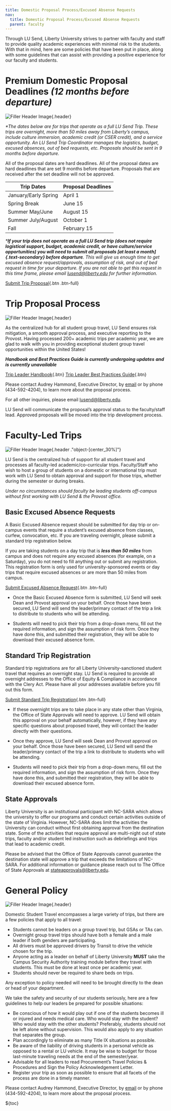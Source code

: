 ```yaml
---
title: Domestic Proposal Process/Excused Absense Requests
nav:
  title: Domestic Proposal Process/Excused Absense Requests
  parent: faculty
---
```


Through LU Send, Liberty University strives to partner with faculty and staff to provide quality academic experiences with minimal risk to the students. With that in mind, here are some policies that have been put in place, along with some guidelines that can assist with providing a positive experience for our faculty and students.

# Premium Domestic Proposal Deadlines _(12 months before departure)_

![Filler Header Image](https://liberty-sa.terradotta.com/_customtags/ct_Image.cfm?Image_ID=35651){.header}

_\*The dates below are for trips that operate as a full LU Send Trip. These trips are overnight, more than 50 miles away from Liberty’s campus, include culture immersion, academic credit (or CSER credit), and a service opportunity. An LU Send Trip Coordinator manages the logistics, budget, excused absences, out of bed requests, etc. Proposals should be sent in 9 months before departure._

All of the proposal dates are hard deadlines. All of the proposal dates are hard deadlines that are set 9 months before departure. Proposals that are received after the set deadline will not be approved. 


| Trip Dates                  | Proposal Deadlines |
| --------------------------- | ------------------ |
| January/Early Spring        | April 1            |
| Spring Break                | June 15            |
| Summer May/June             | August 15          |
| Summer July/August          | October 1          |
| Fall                        | February 15        |


_\***If your trip does not operate as a full LU Send trip (does not require logistical support, budget, academic credit, or have culture/service opportunities) you will need to submit all proposals [at least a month]{.text-secondary} before departure**. This will give us enough time to get excused absence request/approvals, assumption of risk, and out of bed request in time for your departure. If you are not able to get this request in this time frame, please email [lusend@liberty.edu](mailto:lusend@liberty.edu) for further information._

[Submit Trip Proposal](https://airtable.com/appBpH0Ga7DH60gSt/pag2MO4S3kTGp4czR/form){.btn .btn-full}

# Trip Proposal Process

![Filler Header Image](https://liberty-sa.terradotta.com/_customtags/ct_Image.cfm?Image_ID=35653){.header}

As the centralized hub for all student group travel, LU Send ensures risk mitigation, a smooth approval process, and executive reporting to the Provost. Having processed 200+ academic trips per academic year, we are glad to walk with you in providing exceptional student group travel opportunities within the United States!


<div class="text-center">

**_Handbook and Best Practices Guide is currently undergoing updates_**
**_and is currently unavailable_**

[Trip Leader Handbook](# "Temporarily Unavailable"){.btn} [Trip Leader Best Practices Guide](# "Temporarily Unavailable"){.btn}

</div>

Please contact Audrey Hammond, Executive Director, by [email](mailto:agbeman@liberty.edu) or by phone (434-592-4204), to learn more about the proposal process.

For all other inquiries, please email [lusend@liberty.edu](mailto:lusend@liberty.edu).

LU Send will communicate the proposal’s approval status to the faculty/staff lead. Approved proposals will be moved into the trip development process.

# Faculty-Led Trips

![Filler Header Image](https://liberty-sa.terradotta.com/_customtags/ct_Image.cfm?Image_ID=35657){.header ."object-[center_30%]"}

LU Send is the centralized hub of support for all student travel and processes all faculty-led academic/co-curricular trips. Faculty/Staff who wish to host a group of students on a domestic or international trip must work with LU Send to obtain approval and support for those trips, whether during the semester or during breaks.

_Under no circumstances should faculty be leading students off-campus without first working with LU Send & the Provost office._

## Basic Excused Absence Requests

A Basic Excused Absence request should be submitted for day trip or on-campus events that require a student’s excused absence from classes, curfew, convocation, etc. If you are traveling overnight, please submit a standard trip registration below. 

If you are taking students on a day trip that is **_less than 50 miles_** from campus and does not require any excused absences (for example, on a Saturday), you do not need to fill anything out or submit any registration. This registration form is only used for university-sponsored events or day trips that require excused absences or are more than 50 miles from campus.

[Submit Excused Absence Request](https://airtable.com/appBpH0Ga7DH60gSt/pag2CJtdYgEXjteXs/form){.btn .btn-full}

- Once the Basic Excused Absence form is submitted, LU Send will seek Dean and Provost approval on your behalf. Once those have been secured, LU Send will send the leader/primary contact of the trip a link to distribute to students who will be attending. 

- Students will need to pick their trip from a drop-down menu, fill out the required information, and sign the assumption of risk form. Once they have done this, and submitted their registration, they will be able to download their excused absence form.  

## Standard Trip Registration

Standard trip registrations are for all Liberty University-sanctioned student travel that requires an overnight stay. LU Send is required to provide all overnight addresses to the Office of Equity & Compliance in accordance with the Clery Act. Please have all your addresses available before you fill out this form. 

[Submit Standard Trip Registration](https://airtable.com/appBpH0Ga7DH60gSt/pag2CJtdYgEXjteXs/form){.btn .btn-full}

- If these overnight trips are to take place in any state other than Virginia, the Office of State Approvals will need to approve. LU Send will obtain this approval on your behalf automatically, however, if they have any specific questions about proposed travel, they will contact the leader directly with their questions. 

- Once they approve, LU Send will seek Dean and Provost approval on your behalf. Once those have been secured, LU Send will send the leader/primary contact of the trip a link to distribute to students who will be attending. 

- Students will need to pick their trip from a drop-down menu, fill out the required information, and sign the assumption of risk form. Once they have done this, and submitted their registration, they will be able to download their excused absence form.  

## State Approvals

Liberty University is an institutional participant with NC-SARA which allows the university to offer our programs and conduct certain activities outside of the state of Virginia. However, NC-SARA does limit the activities the University can conduct without first obtaining approval from the destination state. Some of the activities that require approval are multi-night out of state trips, faculty and/or student led instruction such as debriefings and trips that lead to academic credit.

Please be advised that the Office of State Approvals cannot guarantee the destination state will approve a trip that exceeds the limitations of NC-SARA. For additional information or guidance please reach out to The Office of State Approvals at [stateapprovals@liberty.edu](mailto:stateapprovals@liberty.edu).

# General Policy

![Filler Header Image](https://liberty-sa.terradotta.com/_customtags/ct_Image.cfm?Image_ID=35574){.header}

Domestic Student Travel encompasses a large variety of trips, but there are a few policies that apply to all travel:

- Students cannot be leaders on a group travel trip, but GSAs or TAs can. 
- Overnight group travel trips should have both a female and a male leader if both genders are participating.
- All drivers must be approved drivers by Transit to drive the vehicle chosen for the trip.
- Anyone acting as a leader on behalf of Liberty University **MUST** take the Campus Security Authority training module before they travel with students. This must be done at least once per academic year. 
- Students should never be required to share beds on trips. 

Any exception to policy needed will need to be brought directly to the dean or head of your department. 

We take the safety and security of our students seriously, here are a few guidelines to help our leaders be prepared for possible situations:

- Be conscious of how it would play out if one of the students becomes ill or injured and needs medical care. Who would stay with the student? Who would stay with the other students? Preferably, students should not be left alone without supervision. This would also apply to any situation that separates the group.
- Plan accordingly to eliminate as many Title IX situations as possible.
- Be aware of the liability of driving students in a personal vehicle as opposed to a rental or LU vehicle. It may be wise to budget for those last-minute traveling needs at the end of the semester/year.
- Advisable for all leaders to read Procurement’s Travel Policies & Procedures and Sign the Policy Acknowledgement Letter.
- Register your trip as soon as possible to ensure that all facets of the process are done in a timely manner.

Please contact Audrey Hammond, Executive Director, by [email](mailto:agbeman@liberty.edu) or by phone (434-592-4204), to learn more about the proposal process.

${toc}
